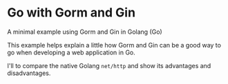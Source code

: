 # Go with Gorm and Gin
A minimal example using Gorm and Gin in Golang (Go)

This example helps explain a little how Gorm and Gin can be a good way to go when developing a web application in Go.

I'll to compare the native Golang `net/http` and show its advantages and disadvantages.
